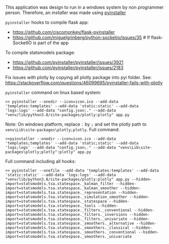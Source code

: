 This application was design to run in a windows system by non programmer person. Therefore, an _installer_ was made using [pyinstaller](https://pyinstaller.readthedocs.io/en/stable/)

`pyinstaller` hooks to compile flask app:
* https://github.com/ciscomonkey/flask-pyinstaller
* https://github.com/miguelgrinberg/python-socketio/issues/35  # If flask-SocketIO is part of the app

To compile statsmodels package:
* https://github.com/pyinstaller/pyinstaller/issues/3921
* https://github.com/pyinstaller/pyinstaller/issues/2183

Fix issues with plotly by copying all plotly package into pyi folder.
See: https://stackoverflow.com/questions/46099695/pyinstaller-fails-with-plotly


`pyinstaller` command on linux based system:
```shell
>> pyinstaller --onedir --icon=icon.ico --add-data 'templates:templates' --add-data 'static:static' --add-data 'logs:logs' --add-data "config.json:." --add-data "venv/lib/python3.8/site-packages/plotly:plotly" app.py
```
Note: On windows platform, replace `:` by `;` and set the plotly path to `venv\Lib\site-packages\plotly;plotly`. Full command:
```shell
>>pyinstaller --onedir --icon=icon.ico --add-data 'templates;templates' --add-data 'static;static' --add-data 'logs;logs' --add-data "config.json;." --add-data "venv\Lib\site-packages\plotly;plotly":plotly" app.py
```
Full command including all hooks:
```shell
>> pyinstaller --onefile --add-data 'templates:templates' --add-data 'static:static' --add-data 'logs:logs' --add-data "venv/lib/python3.8/site-packages/plotly:plotly" app.py --hidden-import=statsmodels.tsa.statespace._kalman_filter --hidden-import=statsmodels.tsa.statespace._kalman_smoother --hidden-import=statsmodels.tsa.statespace._representation --hidden-import=statsmodels.tsa.statespace._simulation_smoother --hidden-import=statsmodels.tsa.statespace._statespace --hidden-import=statsmodels.tsa.statespace._tools --hidden-import=statsmodels.tsa.statespace._filters._conventional --hidden-import=statsmodels.tsa.statespace._filters._inversions --hidden-import=statsmodels.tsa.statespace._filters._univariate --hidden-import=statsmodels.tsa.statespace._smoothers._alternative --hidden-import=statsmodels.tsa.statespace._smoothers._classical --hidden-import=statsmodels.tsa.statespace._smoothers._conventional --hidden-import=statsmodels.tsa.statespace._smoothers._univariate
```
